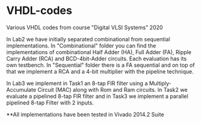 # VHDL-codes
Various VHDL codes from course "Digital VLSI Systems" 2020

In Lab2 we have initially separated combinational from sequential implementations. In "Combinational" folder you can find the implementations of combinational 
Half Adder (HA), Full Adder (FA), Ripple Carry Adder (RCA) and BCD-4bit-Adder circuits. Each evaluation has its own testbench.
In "Sequential" folder there is a FA sequential and on top of that we implement a RCA and a 4-bit multiplier with the pipeline technique.



In Lab3 we implement in Task1 an 8-tap FIR filter using a Multiply-Accumulate Circuit (MAC) along with Rom and Ram circuits.
In Task2 we evaluate a pipelined 8-tap FIR filter and in Task3 we implement a parallel pipelined 8-tap Filter with 2 inputs.

**All implementations have been tested in Vivado 2014.2 Suite
